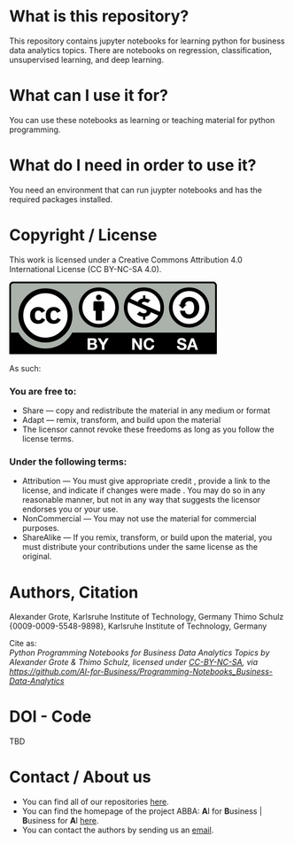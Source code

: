 # What is this repository?
This repository contains jupyter notebooks for learning python for business data analytics topics. There are notebooks on regression, classification, unsupervised learning, and deep learning.

# What can I use it for?
You can use these notebooks as learning or teaching material for python programming.

# What do I need in order to use it?
You need an environment that can run juypter notebooks and has the required packages installed.

# Copyright / License
This work is licensed under a Creative Commons Attribution 4.0 International License (CC BY-NC-SA 4.0).

![](CC-BY-NC-SA.jpg)
 
As such:

### You are free to:
* Share — copy and redistribute the material in any medium or format
* Adapt — remix, transform, and build upon the material
* The licensor cannot revoke these freedoms as long as you follow the license terms.

### Under the following terms:
* Attribution — You must give appropriate credit , provide a link to the license, and indicate if changes were made . You may do so in any reasonable manner, but not in any way that suggests the licensor endorses you or your use.
* NonCommercial — You may not use the material for commercial purposes.
* ShareAlike — If you remix, transform, or build upon the material, you must distribute your contributions under the same license as the original.


# Authors, Citation
Alexander Grote, Karlsruhe Institute of Technology, Germany
Thimo Schulz {0009-0009-5548-9898}, Karlsruhe Institute of Technology, Germany

Cite as:\
*Python Programming Notebooks for Business Data Analytics Topics by Alexander Grote & Thimo Schulz, licensed under
[CC-BY-NC-SA](https://creativecommons.org/licenses/by-nc-sa/4.0/legalcode.txt),
via https://github.com/AI-for-Business/Programming-Notebooks_Business-Data-Analytics*

# DOI - Code
TBD

# Contact / About us
* You can find all of our repositories [here](https://github.com/orgs/AI-for-Business/repositories).
* You can find the homepage of the project ABBA: **A**I for **B**usiness | **B**usiness for **A**I
[here](https://abba-project.de/).
* You can contact the authors by sending us an [email](mailto:abba-services@fim-rc.de).
